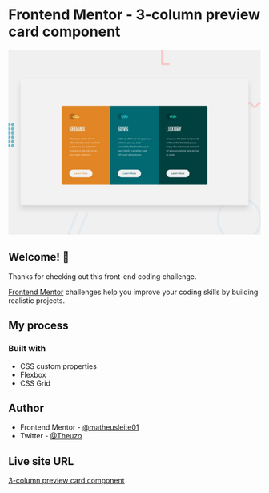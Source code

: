 # Frontend Mentor - 3-column preview card component

![Design preview for the 3-column preview card component coding challenge](./design/desktop-preview.jpg)

## Welcome! 👋

Thanks for checking out this front-end coding challenge.

[Frontend Mentor](https://www.frontendmentor.io) challenges help you improve your coding skills by building realistic projects.

## My process

### Built with

- CSS custom properties
- Flexbox
- CSS Grid 

## Author

- Frontend Mentor - [@matheusleite01](https://www.frontendmentor.io/profile/matheusleite01)
- Twitter - [@Theuz*o*](https://twitter.com/Theuz_o_)

## Live site URL

[3-column preview card component](https://matheusleite01.github.io/3-column-preview-card-component/web/)
